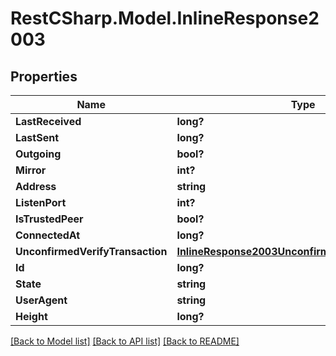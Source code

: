 # RestCSharp.Model.InlineResponse2003
## Properties

Name | Type | Description | Notes
------------ | ------------- | ------------- | -------------
**LastReceived** | **long?** |  | [optional] 
**LastSent** | **long?** |  | [optional] 
**Outgoing** | **bool?** |  | [optional] 
**Mirror** | **int?** |  | [optional] 
**Address** | **string** |  | [optional] 
**ListenPort** | **int?** |  | [optional] 
**IsTrustedPeer** | **bool?** |  | [optional] 
**ConnectedAt** | **long?** |  | [optional] 
**UnconfirmedVerifyTransaction** | [**InlineResponse2003UnconfirmedVerifyTransaction**](InlineResponse2003UnconfirmedVerifyTransaction.md) |  | [optional] 
**Id** | **long?** |  | [optional] 
**State** | **string** |  | [optional] 
**UserAgent** | **string** |  | [optional] 
**Height** | **long?** |  | [optional] 

[[Back to Model list]](../README.md#documentation-for-models) [[Back to API list]](../README.md#documentation-for-api-endpoints) [[Back to README]](../README.md)

